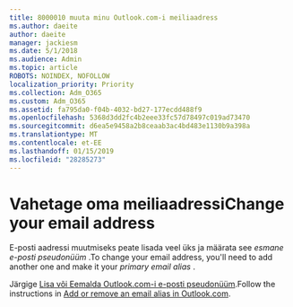 ```yaml
---
title: 8000010 muuta minu Outlook.com-i meiliaadress
ms.author: daeite
author: daeite
manager: jackiesm
ms.date: 5/1/2018
ms.audience: Admin
ms.topic: article
ROBOTS: NOINDEX, NOFOLLOW
localization_priority: Priority
ms.collection: Adm_O365
ms.custom: Adm_O365
ms.assetid: fa795da0-f04b-4032-bd27-177ecdd488f9
ms.openlocfilehash: 5368d3dd2fc4b2eee33fc57d78497c019ad73470
ms.sourcegitcommit: d6ea5e9458a2b8ceaab3ac4bd483e1130b9a398a
ms.translationtype: MT
ms.contentlocale: et-EE
ms.lasthandoff: 01/15/2019
ms.locfileid: "28285273"
---
```

# <a name="change-your-email-address"></a><span data-ttu-id="ddec2-102">Vahetage oma meiliaadressi</span><span class="sxs-lookup"><span data-stu-id="ddec2-102">Change your email address</span></span>

<span data-ttu-id="ddec2-103">E-posti aadressi muutmiseks peate lisada veel üks ja määrata see *esmane e-posti pseudonüüm* .</span><span class="sxs-lookup"><span data-stu-id="ddec2-103">To change your email address, you'll need to add another one and make it your  *primary email alias*  .</span></span> 
  
<span data-ttu-id="ddec2-104">Järgige [Lisa või Eemalda Outlook.com-i e-posti pseudonüüm](https://go.microsoft.com/fwlink/p/?linkid=873115).</span><span class="sxs-lookup"><span data-stu-id="ddec2-104">Follow the instructions in [Add or remove an email alias in Outlook.com](https://go.microsoft.com/fwlink/p/?linkid=873115).</span></span>
  

